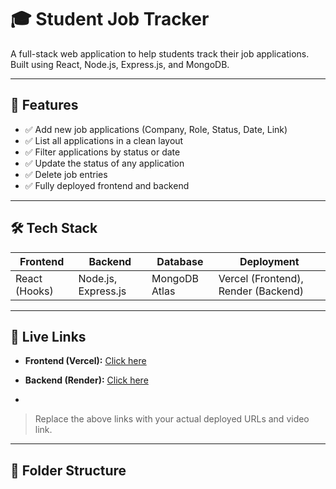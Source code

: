 # 🎓 Student Job Tracker

A full-stack web application to help students track their job applications. Built using React, Node.js, Express.js, and MongoDB.

---

## 🚀 Features

- ✅ Add new job applications (Company, Role, Status, Date, Link)
- ✅ List all applications in a clean layout
- ✅ Filter applications by status or date
- ✅ Update the status of any application
- ✅ Delete job entries
- ✅ Fully deployed frontend and backend

---

## 🛠️ Tech Stack

| Frontend     | Backend        | Database      | Deployment             |
|--------------|----------------|----------------|-------------------------|
| React (Hooks)| Node.js, Express.js | MongoDB Atlas | Vercel (Frontend), Render (Backend) |

---

## 🔗 Live Links

- **Frontend (Vercel):** [Click here](https://student-job-tracker.vercel.app)
 
-  **Backend (Render):** [Click here](https://student-job-backend.onrender.com)

- 
> Replace the above links with your actual deployed URLs and video link.

---

## 🧠 Folder Structure

